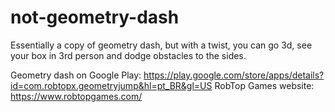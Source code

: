 # not-geometry-dash
Essentially a copy of geometry dash, but with a twist, you can go 3d, see your box in 3rd person and dodge obstacles to the sides.

Geometry dash on Google Play: https://play.google.com/store/apps/details?id=com.robtopx.geometryjump&hl=pt_BR&gl=US
RobTop Games website: https://www.robtopgames.com/
